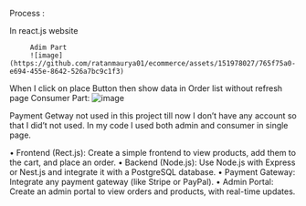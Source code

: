 Process : 

In react.js website


         Adim Part  
         ![image](https://github.com/ratanmaurya01/ecommerce/assets/151978027/765f75a0-e694-455e-8642-526a7bc9c1f3)

 
When I click on place Button then show data in Order list without refresh page 
          Consumer Part:
        ![image](https://github.com/ratanmaurya01/ecommerce/assets/151978027/9a6d09a9-814e-4105-9491-75966a6f9b8a)

Payment Getway not used in this project  till now I don’t have any account so that I did’t not used.
In my code I used both admin and consumer in single page.

•	Frontend (Rect.js): Create a simple frontend to view products, add them to the cart, and place an order.
•	Backend (Node.js): Use Node.js with Express or Nest.js and integrate it with a PostgreSQL database.
•	Payment Gateway: Integrate any payment gateway (like Stripe or PayPal).
•	Admin Portal: Create an admin portal to view orders and products, with real-time updates.


